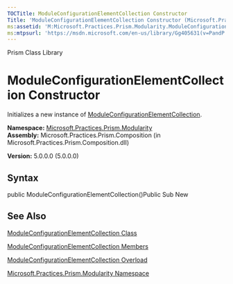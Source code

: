 ```yaml
---
TOCTitle: ModuleConfigurationElementCollection Constructor
Title: 'ModuleConfigurationElementCollection Constructor (Microsoft.Practices.Prism.Modularity)'
ms:assetid: 'M:Microsoft.Practices.Prism.Modularity.ModuleConfigurationElementCollection.\#ctor'
ms:mtpsurl: 'https://msdn.microsoft.com/en-us/library/Gg405631(v=PandP.50)'
---
```


Prism Class Library

ModuleConfigurationElementCollection Constructor
================================================

Initializes a new instance of [ModuleConfigurationElementCollection](https://msdn.microsoft.com/t:microsoft.practices.prism.modularity.moduleconfigurationelementcollection).

**Namespace:** [Microsoft.Practices.Prism.Modularity](https://msdn.microsoft.com/n:microsoft.practices.prism.modularity)
**Assembly:** Microsoft.Practices.Prism.Composition (in Microsoft.Practices.Prism.Composition.dll)

**Version:** 5.0.0.0 (5.0.0.0)

## Syntax


public ModuleConfigurationElementCollection()Public Sub New

See Also
--------


[ModuleConfigurationElementCollection Class](https://msdn.microsoft.com/t:microsoft.practices.prism.modularity.moduleconfigurationelementcollection)

[ModuleConfigurationElementCollection Members](https://msdn.microsoft.com/allmembers.t:microsoft.practices.prism.modularity.moduleconfigurationelementcollection)

[ModuleConfigurationElementCollection Overload](https://msdn.microsoft.com/overload:microsoft.practices.prism.modularity.moduleconfigurationelementcollection.)

[Microsoft.Practices.Prism.Modularity Namespace](https://msdn.microsoft.com/n:microsoft.practices.prism.modularity)
